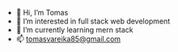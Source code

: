 - 👋 Hi, I’m Tomas
- 👀 I’m interested in full stack web development
- 🌱 I’m currently learning mern stack
- 📫 tomasvareika85@gmail.com
